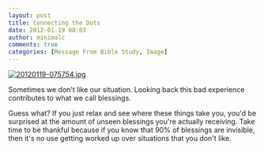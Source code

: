```yaml
---
layout: post
title: Connecting the Dots
date: 2012-01-19 08:03
author: minimalc
comments: true
categories: [Message From Bible Study, Image]
---
```

<a href="http://minimalchanges.com/blog/wp-content/uploads/2012/01/20120119-075754.jpg"><img class="alignnone size-full" src="http://minimalchanges.com/blog/wp-content/uploads/2012/01/20120119-075754.jpg" alt="20120119-075754.jpg" /></a>

Sometimes we don't like our situation. Looking back this bad experience contributes to what we call blessings.

Guess what? If you just relax and see where these things take you, you'd be surprised at the amount of unseen blessings you're actually receiving. Take time to be thankful because if you know that 90% of blessings are invisible, then it's no use getting worked up over situations that you don't like.
